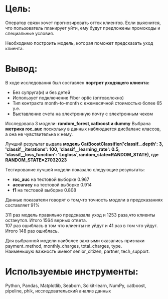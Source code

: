 # Цель:


Оператор связи хочет прогнозировать отток клиентов. Если выяснится, что пользователь планирует уйти, ему будут предложены промокоды и специальные условия.

Необходимо построить модель, которая поможет предсказать уход клиента.



# Вывод: 

В ходе исследования был составлен **портрет уходящего клиента:**
*  Без супруга(и) и без детей
*  Использует подключение Fiber optic (оптоволокно)
*  Тип контракта month-to-month с ежемесячной стоимостью более 65 у.е.
*  Выставление счета на электронную почту с электронным чеком

Исследовала 3 модели: **random_forest,catboost и dummy**
Выбрана **метрика roc_auc** поскольку в данных наблюдается дисбаланс классов, а она не чувствительна к нему.

Лучший результат выдала **модель CatBoostClassifier('classif__depth': 3, 'classif__iterations': 100, 'classif__learning_rate': 0.5, 'classif__loss_function': 'Logloss',random_state=RANDOM_STATE), где RANDOM_STATE=27032023**

Тестирование лучшей модели показало следующие результаты:
*  **roc_auc** на тестовой выборке 0.967
*  **accuracy** на тестовой выборке 0.914
*  **f1**  на тестовой выборке 0.808


Данные показатели говорят о том,что точность модели в предсказаниях составляет 91%

311 раз модель правильно предсказала уход и 1253 раза,что клиенты останутся. Итого 1564 верных ответа.\
107 раз ошиблась в том что клиенты не уйдут и 41 раз в том что уйдут. Итого 148 раз ошиблась.

Для выбранной модели наиболее важными оказались признаки payment_method, monthly_charges, total_charges, type.\
Наименьшую важность имеют senior_citizen, partner, tech_support. 



# Используемые инструменты:

Python, Pandas, Matplotlib, Seaborn, Scikit-learn, NumPy, catboost, pipeline, phik, исследовательский анализ данных